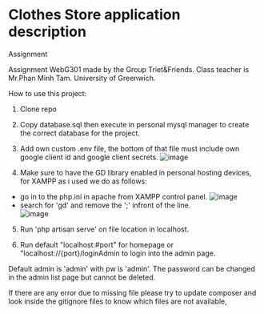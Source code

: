 # Clothes Store application description

 Assignment

Assignment WebG301 made by the Group Triet&Friends.
Class teacher is Mr.Phan Minh Tam.
University of Greenwich.

How to use this project:

1. Clone repo

2. Copy database.sql then execute in personal mysql manager to create the correct database for the project.

3. Add own custom .env file, the bottom of that file must include own google client id and google client secrets.
![image](https://user-images.githubusercontent.com/111043449/186804354-52ea8d1e-13c0-48a4-ab36-b38737f7265b.png)

4. Make sure to have the GD library enabled in personal hosting devices, for XAMPP as i used we do as follows:
- go in to the php.ini in apache from XAMPP control panel.
![image](https://user-images.githubusercontent.com/111043449/186804926-50a9cf84-b995-4f2c-8a4d-51f9527d9e6c.png)
- search for 'gd' and remove the ';' infront of the line.                                               
![image](https://user-images.githubusercontent.com/111043449/186804993-216b1759-8732-4d92-b87b-be274ff9b9dd.png)

5. Run 'php artisan serve' on file location in localhost.

6. Run default "localhost:#port" for homepage or "localhost://{port}/loginAdmin to login into the admin page.

Default admin is 'admin' with pw is 'admin'. The password can be changed in the admin list page but cannot be deleted.

If there are any error due to missing file please try to update composer and look inside the gitignore files to know which files are not available, 
